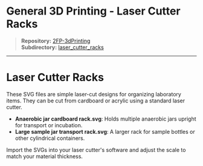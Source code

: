 # General 3D Printing - Laser Cutter Racks

> **Repository:** [2FP-3dPrinting](https://github.com/two-frontiers-project/2FP-3dPrinting)  
> **Subdirectory:** [laser_cutter_racks](https://github.com/two-frontiers-project/2FP-3dPrinting/tree/main/laser_cutter_racks)

---

# Laser Cutter Racks

These SVG files are simple laser-cut designs for organizing laboratory items. They can be cut from cardboard or acrylic using a standard laser cutter.

- **Anaerobic jar cardboard rack.svg**: Holds multiple anaerobic jars upright for transport or incubation.
- **Large sample jar transport rack.svg**: A larger rack for sample bottles or other cylindrical containers.

Import the SVGs into your laser cutter's software and adjust the scale to match your material thickness.
